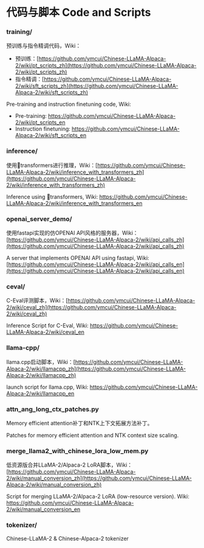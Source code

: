 # 代码与脚本 Code and Scripts

### training/

预训练与指令精调代码，Wiki：

- 预训练：[https://github.com/ymcui/Chinese-LLaMA-Alpaca-2/wiki/pt_scripts_zh](https://github.com/ymcui/Chinese-LLaMA-Alpaca-2/wiki/pt_scripts_zh)
- 指令精调：[https://github.com/ymcui/Chinese-LLaMA-Alpaca-2/wiki/sft_scripts_zh](https://github.com/ymcui/Chinese-LLaMA-Alpaca-2/wiki/sft_scripts_zh)

Pre-training and instruction finetuning code, Wiki:

- Pre-training: https://github.com/ymcui/Chinese-LLaMA-Alpaca-2/wiki/pt_scripts_en
- Instruction finetuning: https://github.com/ymcui/Chinese-LLaMA-Alpaca-2/wiki/sft_scripts_en

### inference/

使用🤗transformers进行推理，Wiki：[https://github.com/ymcui/Chinese-LLaMA-Alpaca-2/wiki/inference_with_transformers_zh](https://github.com/ymcui/Chinese-LLaMA-Alpaca-2/wiki/inference_with_transformers_zh)

Inference using 🤗transformers, Wiki: https://github.com/ymcui/Chinese-LLaMA-Alpaca-2/wiki/inference_with_transformers_en

### openai_server_demo/

使用fastapi实现的仿OPENAI API风格的服务器，Wiki：[https://github.com/ymcui/Chinese-LLaMA-Alpaca-2/wiki/api_calls_zh](https://github.com/ymcui/Chinese-LLaMA-Alpaca-2/wiki/api_calls_zh)

A server that implements OPENAI API using fastapi, Wiki: [https://github.com/ymcui/Chinese-LLaMA-Alpaca-2/wiki/api_calls_en](https://github.com/ymcui/Chinese-LLaMA-Alpaca-2/wiki/api_calls_en)

### ceval/

C-Eval评测脚本，Wiki：[https://github.com/ymcui/Chinese-LLaMA-Alpaca-2/wiki/ceval_zh](https://github.com/ymcui/Chinese-LLaMA-Alpaca-2/wiki/ceval_zh)

Inference Script for C-Eval, Wiki: https://github.com/ymcui/Chinese-LLaMA-Alpaca-2/wiki/ceval_en

### llama-cpp/

llama.cpp启动脚本，Wiki：[https://github.com/ymcui/Chinese-LLaMA-Alpaca-2/wiki/llamacpp_zh](https://github.com/ymcui/Chinese-LLaMA-Alpaca-2/wiki/llamacpp_zh)

launch script for llama.cpp, Wiki: https://github.com/ymcui/Chinese-LLaMA-Alpaca-2/wiki/llamacpp_en


### attn_ang_long_ctx_patches.py

Memory efficient attention补丁和NTK上下文拓展方法补丁。

Patches for memory efficient attention and NTK context size scaling.

### merge_llama2_with_chinese_lora_low_mem.py

低资源版合并LLaMA-2/Alpaca-2 LoRA脚本，Wiki：[https://github.com/ymcui/Chinese-LLaMA-Alpaca-2/wiki/manual_conversion_zh](https://github.com/ymcui/Chinese-LLaMA-Alpaca-2/wiki/manual_conversion_zh)

Script for merging LLaMA-2/Alpaca-2 LoRA (low-resource version). Wiki: https://github.com/ymcui/Chinese-LLaMA-Alpaca-2/wiki/manual_conversion_en

### tokenizer/

Chinese-LLaMA-2 & Chinese-Alpaca-2 tokenizer